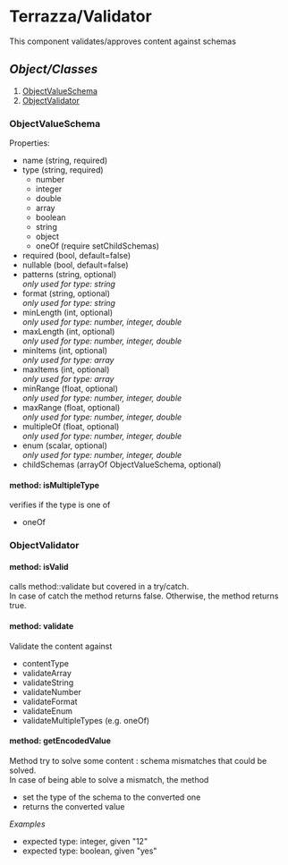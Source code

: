 # Terrazza/Validator
This component validates/approves content against schemas

## _Object/Classes_

1. [ObjectValueSchema](#object-schema)
2. [ObjectValidator](#object-validator)

<a id="object-schema" name="object-schema"></a>
<a id="user-content-object-schema" name="user-content-object-schema"></a>
### ObjectValueSchema
Properties:
- name (string, required)
- type (string, required)
  - number
  - integer
  - double
  - array
  - boolean
  - string
  - object
  - oneOf (require setChildSchemas)
- required (bool, default=false)
- nullable (bool, default=false)
- patterns (string, optional)
<br>_only used for type: string_
- format (string, optional)
<br>_only used for type: string_
- minLength (int, optional)
<br>_only used for type: number, integer, double_ 
- maxLength (int, optional)
  <br>_only used for type: number, integer, double_
- minItems (int, optional)
<br>_only used for type: array_
- maxItems (int, optional)
<br>_only used for type: array_
- minRange (float, optional)
<br>_only used for type: number, integer, double_
- maxRange (float, optional)
<br>_only used for type: number, integer, double_
- multipleOf (float, optional)
<br>_only used for type: number, integer, double_
- enum (scalar, optional)
<br>_only used for type: number, integer, double_
- childSchemas (arrayOf ObjectValueSchema, optional)

#### method: isMultipleType
verifies if the type is one of 
- oneOf

<a id="object-validator" name="object-validator"></a>
<a id="user-content-object-validator" name="user-content-validator"></a>
### ObjectValidator
#### method: isValid
calls method::validate but covered in a try/catch.<br>
In case of catch the method returns false. Otherwise, the method returns true.

#### method: validate
Validate the content against
- contentType
- validateArray
- validateString 
- validateNumber 
- validateFormat
- validateEnum
- validateMultipleTypes (e.g. oneOf)

#### method: getEncodedValue
Method try to solve some content : schema mismatches that could be solved.<br>
In case of being able to solve a mismatch, the method
- set the type of the schema to the converted one
- returns the converted value 
 
_Examples_
- expected type: integer, given "12"
- expected type: boolean, given "yes"